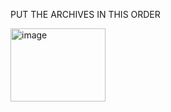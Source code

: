 PUT THE ARCHIVES IN THIS ORDER

<img width="152" height="117" alt="image" src="https://github.com/user-attachments/assets/199043af-9be9-4bc3-89ee-27c7e16af4ca" />


